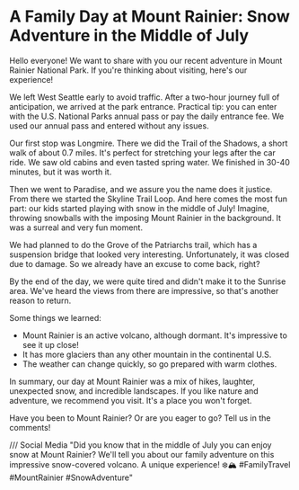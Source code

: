 # A Family Day at Mount Rainier: Snow Adventure in the Middle of July

Hello everyone! We want to share with you our recent adventure in Mount Rainier National Park. If you're thinking about visiting, here's our experience!

We left West Seattle early to avoid traffic. After a two-hour journey full of anticipation, we arrived at the park entrance. Practical tip: you can enter with the U.S. National Parks annual pass or pay the daily entrance fee. We used our annual pass and entered without any issues.

Our first stop was Longmire. There we did the Trail of the Shadows, a short walk of about 0.7 miles. It's perfect for stretching your legs after the car ride. We saw old cabins and even tasted spring water. We finished in 30-40 minutes, but it was worth it.

Then we went to Paradise, and we assure you the name does it justice. From there we started the Skyline Trail Loop. And here comes the most fun part: our kids started playing with snow in the middle of July! Imagine, throwing snowballs with the imposing Mount Rainier in the background. It was a surreal and very fun moment.

We had planned to do the Grove of the Patriarchs trail, which has a suspension bridge that looked very interesting. Unfortunately, it was closed due to damage. So we already have an excuse to come back, right?

By the end of the day, we were quite tired and didn't make it to the Sunrise area. We've heard the views from there are impressive, so that's another reason to return.

Some things we learned:
- Mount Rainier is an active volcano, although dormant. It's impressive to see it up close!
- It has more glaciers than any other mountain in the continental U.S.
- The weather can change quickly, so go prepared with warm clothes.

In summary, our day at Mount Rainier was a mix of hikes, laughter, unexpected snow, and incredible landscapes. If you like nature and adventure, we recommend you visit. It's a place you won't forget.

Have you been to Mount Rainier? Or are you eager to go? Tell us in the comments!

/// Social Media
"Did you know that in the middle of July you can enjoy snow at Mount Rainier? We'll tell you about our family adventure on this impressive snow-covered volcano. A unique experience! ❄️🏔️ #FamilyTravel #MountRainier #SnowAdventure"